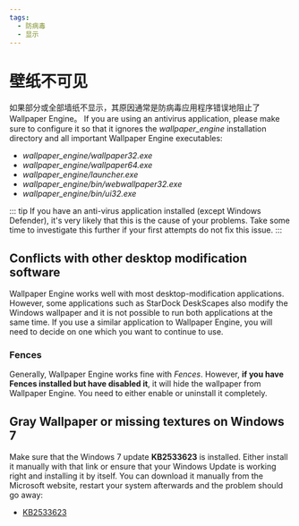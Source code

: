 ```yaml
---
tags:
  - 防病毒
  - 显示
---
```


# 壁纸不可见

如果部分或全部墙纸不显示，其原因通常是防病毒应用程序错误地阻止了 Wallpaper Engine。 If you are using an antivirus application, please make sure to configure it so that it ignores the *wallpaper_engine* installation directory and all important Wallpaper Engine executables:

* *wallpaper_engine/wallpaper32.exe*
* *wallpaper_engine/wallpaper64.exe*
* *wallpaper_engine/launcher.exe*
* *wallpaper_engine/bin/webwallpaper32.exe*
* *wallpaper_engine/bin/ui32.exe*

::: tip If you have an anti-virus application installed (except Windows Defender), it's very likely that this is the cause of your problems. Take some time to investigate this further if your first attempts do not fix this issue. :::

## Conflicts with other desktop modification software

Wallpaper Engine works well with most desktop-modification applications. However, some applications such as StarDock DeskScapes also modify the Windows wallpaper and it is not possible to run both applications at the same time. If you use a similar application to Wallpaper Engine, you will need to decide on one which you want to continue to use.

### Fences

Generally, Wallpaper Engine works fine with *Fences*. However, **if you have Fences installed but have disabled it**, it will hide the wallpaper from Wallpaper Engine. You need to either enable or uninstall it completely.

## Gray Wallpaper or missing textures on Windows 7

Make sure that the Windows 7 update **KB2533623** is installed. Either install it manually with that link or ensure that your Windows Update is working right and installing it by itself. You can download it manually from the Microsoft website, restart your system afterwards and the problem should go away:

* [KB2533623](https://support.microsoft.com/en-us/help/2533623/microsoft-security-advisory-insecure-library-loading-could-allow-remot)